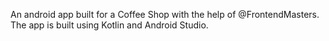 An android app built for a Coffee Shop with the help of @FrontendMasters. 
The app is built using Kotlin and Android Studio. 